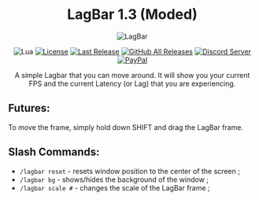 <!-- markdownlint-disable MD004 MD033 -->
<div align="center">

# LagBar 1.3 (Moded)

![LagBar](https://i.ibb.co/RyY0wJJ/image.png)
  
![Lua](https://img.shields.io/badge/Lua-2C2D72?style=flat-squaree&logo=lua&logoColor=white)
[![License](https://img.shields.io/github/license/darhanger/LagBar?style=flat-square)](https://github.com/darhanger/LagBar/releases) 
[![Last Release](https://img.shields.io/github/v/release/darhanger/LagBar?style=flat-square)](https://github.com/darhanger/LagBar)
[![GitHub All Releases](https://img.shields.io/github/downloads/darhanger/LagBar/total?style=flat-square)](https://github.com/darhanger/LagBar/releases)
[![Discord Server](https://img.shields.io/badge/Discord-7289DA?style=flat-squaree&logo=discord&logoColor=white)](https://discord.gg/xBFKJc6QRr)
[![PayPal](https://img.shields.io/badge/PayPal-00457C?style=flat-square&logo=paypal&logoColor=white)](https://www.paypal.com/donate/?hosted_button_id=WMPGGC32C7U7U)
   
A simple Lagbar that you can move around. It will show you your current FPS and the current Latency (or Lag) that you are experiencing.
</div>

## Futures:
To move the frame, simply hold down SHIFT and drag the LagBar frame.

## Slash Commands:
+ `/lagbar reset` - resets window position to the center of the screen ;
+ `/lagbar bg` - shows/hides the background of the window ;
+ `/lagbar scale #` - changes the scale of the LagBar frame ;
